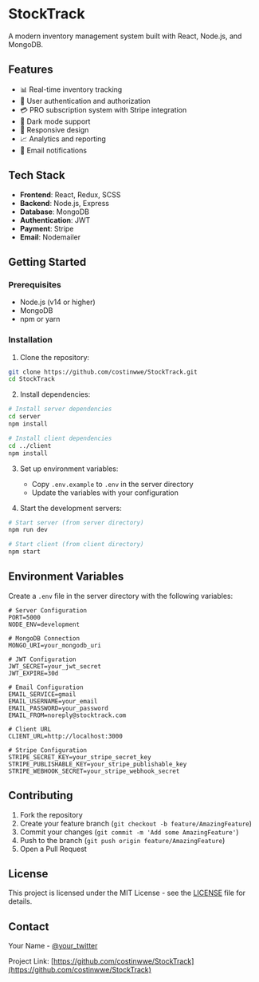 # StockTrack

A modern inventory management system built with React, Node.js, and MongoDB.

## Features

- 📊 Real-time inventory tracking
- 🔐 User authentication and authorization
- 💳 PRO subscription system with Stripe integration
- 🌙 Dark mode support
- 📱 Responsive design
- 📈 Analytics and reporting
- 🔔 Email notifications

## Tech Stack

- **Frontend**: React, Redux, SCSS
- **Backend**: Node.js, Express
- **Database**: MongoDB
- **Authentication**: JWT
- **Payment**: Stripe
- **Email**: Nodemailer

## Getting Started

### Prerequisites

- Node.js (v14 or higher)
- MongoDB
- npm or yarn

### Installation

1. Clone the repository:
```bash
git clone https://github.com/costinwwe/StockTrack.git
cd StockTrack
```

2. Install dependencies:
```bash
# Install server dependencies
cd server
npm install

# Install client dependencies
cd ../client
npm install
```

3. Set up environment variables:
   - Copy `.env.example` to `.env` in the server directory
   - Update the variables with your configuration

4. Start the development servers:
```bash
# Start server (from server directory)
npm run dev

# Start client (from client directory)
npm start
```

## Environment Variables

Create a `.env` file in the server directory with the following variables:

```env
# Server Configuration
PORT=5000
NODE_ENV=development

# MongoDB Connection
MONGO_URI=your_mongodb_uri

# JWT Configuration
JWT_SECRET=your_jwt_secret
JWT_EXPIRE=30d

# Email Configuration
EMAIL_SERVICE=gmail
EMAIL_USERNAME=your_email
EMAIL_PASSWORD=your_password
EMAIL_FROM=noreply@stocktrack.com

# Client URL
CLIENT_URL=http://localhost:3000

# Stripe Configuration
STRIPE_SECRET_KEY=your_stripe_secret_key
STRIPE_PUBLISHABLE_KEY=your_stripe_publishable_key
STRIPE_WEBHOOK_SECRET=your_stripe_webhook_secret
```

## Contributing

1. Fork the repository
2. Create your feature branch (`git checkout -b feature/AmazingFeature`)
3. Commit your changes (`git commit -m 'Add some AmazingFeature'`)
4. Push to the branch (`git push origin feature/AmazingFeature`)
5. Open a Pull Request

## License

This project is licensed under the MIT License - see the [LICENSE](LICENSE) file for details.

## Contact

Your Name - [@your_twitter](https://twitter.com/your_twitter)

Project Link: [https://github.com/costinwwe/StockTrack](https://github.com/costinwwe/StockTrack) 